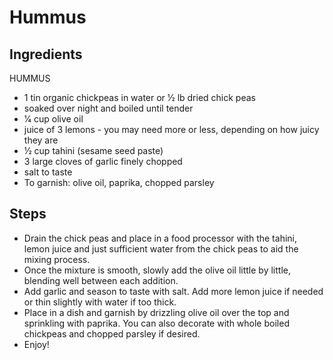# Hummus

## Ingredients 

HUMMUS
- 1 tin organic chickpeas in water or 1⁄2 lb dried chick peas
- soaked over night and boiled until tender
- 1⁄4 cup olive oil
- juice of 3 lemons - you may need more or less, depending on how juicy they are
- 1⁄2 cup tahini (sesame seed paste)
- 3 large cloves of garlic finely chopped
- salt to taste
- To garnish: olive oil, paprika, chopped parsley

## Steps
- Drain the chick peas and place in a food processor with the tahini, lemon juice and just sufficient water
from the chick peas to aid the mixing process.
- Once the mixture is smooth, slowly add the olive oil little by little, blending well between each
addition.
- Add garlic and season to taste with salt. Add more lemon juice if needed or thin slightly with water
if too thick.
- Place in a dish and garnish by drizzling olive oil over the top and sprinkling with paprika. You can also
decorate with whole boiled chickpeas and chopped parsley if desired.
- Enjoy!
